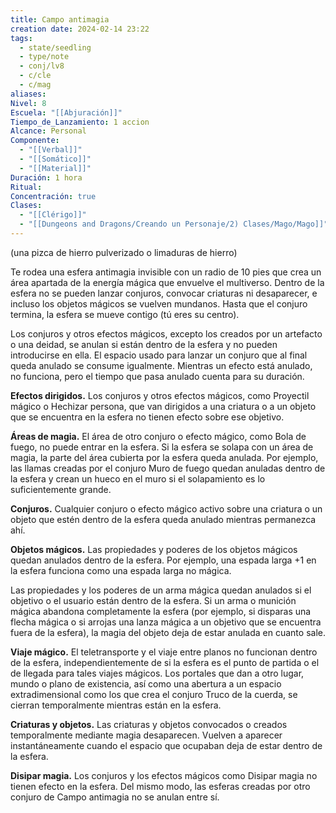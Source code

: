 ```yaml
---
title: Campo antimagia
creation date: 2024-02-14 23:22
tags:
  - state/seedling
  - type/note
  - conj/lv8
  - c/cle
  - c/mag
aliases: 
Nivel: 8
Escuela: "[[Abjuración]]"
Tiempo_de_Lanzamiento: 1 accion
Alcance: Personal
Componente:
  - "[[Verbal]]"
  - "[[Somático]]"
  - "[[Material]]"
Duración: 1 hora
Ritual: 
Concentración: true
Clases:
  - "[[Clérigo]]"
  - "[[Dungeons and Dragons/Creando un Personaje/2) Clases/Mago/Mago]]"
---
```

(una pizca de hierro pulverizado o limaduras de hierro)

Te rodea una esfera antimagia invisible con un radio de 10 pies que crea un área apartada de la energía mágica que envuelve el multiverso. Dentro de la esfera no se pueden lanzar conjuros, convocar criaturas ni desaparecer, e incluso los objetos mágicos se vuelven mundanos. Hasta que el conjuro termina, la esfera se mueve contigo (tú eres su centro).

Los conjuros y otros efectos mágicos, excepto los creados por un artefacto o una deidad, se anulan si están dentro de la esfera y no pueden introducirse en ella. El espacio usado para lanzar un conjuro que al final queda anulado se consume igualmente. Mientras un efecto está anulado, no funciona, pero el tiempo que pasa anulado cuenta para su duración.

**Efectos dirigidos.** Los conjuros y otros efectos mágicos, como Proyectil mágico o Hechizar persona, que van dirigidos a una criatura o a un objeto que se encuentra en la esfera no tienen efecto sobre ese objetivo.

**Áreas de magia.** El área de otro conjuro o efecto mágico, como Bola de fuego, no puede entrar en la esfera. Si la esfera se solapa con un área de magia, la parte del área cubierta por la esfera queda anulada. Por ejemplo, las llamas creadas por el conjuro Muro de fuego quedan anuladas dentro de la esfera y crean un hueco en el muro si el solapamiento es lo suficientemente grande.

**Conjuros.** Cualquier conjuro o efecto mágico activo sobre una criatura o un objeto que estén dentro de la esfera queda anulado mientras permanezca ahí.

**Objetos mágicos.** Las propiedades y poderes de los objetos mágicos quedan anulados dentro de la esfera. Por ejemplo, una espada larga +1 en la esfera funciona como una espada larga no mágica.

Las propiedades y los poderes de un arma mágica quedan anulados si el objetivo o el usuario están dentro de la esfera. Si un arma o munición mágica abandona completamente la esfera (por ejemplo, si disparas una flecha mágica o si arrojas una lanza mágica a un objetivo que se encuentra fuera de la esfera), la magia del objeto deja de estar anulada en cuanto sale.

**Viaje mágico.** El teletransporte y el viaje entre planos no funcionan dentro de la esfera, independientemente de si la esfera es el punto de partida o el de llegada para tales viajes mágicos. Los portales que dan a otro lugar, mundo o plano de existencia, así como una abertura a un espacio extradimensional como los que crea el conjuro Truco de la cuerda, se cierran temporalmente mientras están en la esfera.

**Criaturas y objetos.** Las criaturas y objetos convocados o creados temporalmente mediante magia desaparecen. Vuelven a aparecer instantáneamente cuando el espacio que ocupaban deja de estar dentro de la esfera.

**Disipar magia.** Los conjuros y los efectos mágicos como Disipar magia no tienen efecto en la esfera. Del mismo modo, las esferas creadas por otro conjuro de Campo antimagia no se anulan entre sí.